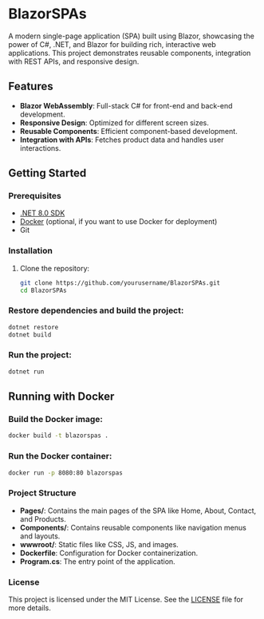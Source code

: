 # BlazorSPAs

A modern single-page application (SPA) built using Blazor, showcasing the power of C#, .NET, and Blazor for building rich, interactive web applications. This project demonstrates reusable components, integration with REST APIs, and responsive design.

## Features

- **Blazor WebAssembly**: Full-stack C# for front-end and back-end development.
- **Responsive Design**: Optimized for different screen sizes.
- **Reusable Components**: Efficient component-based development.
- **Integration with APIs**: Fetches product data and handles user interactions.

## Getting Started

### Prerequisites

- [.NET 8.0 SDK](https://dotnet.microsoft.com/download/dotnet/8.0)
- [Docker](https://www.docker.com/get-started) (optional, if you want to use Docker for deployment)
- Git

### Installation

1. Clone the repository:
   ```bash
   git clone https://github.com/yourusername/BlazorSPAs.git
   cd BlazorSPAs
   
### Restore dependencies and build the project:

```bash
dotnet restore
dotnet build
```

### Run the project:

```bash
dotnet run
```
## Running with Docker
### Build the Docker image:

```bash
docker build -t blazorspas .
```
### Run the Docker container:

```bash
docker run -p 8080:80 blazorspas
```

### Project Structure

- **Pages/**: Contains the main pages of the SPA like Home, About, Contact, and Products.
- **Components/**: Contains reusable components like navigation menus and layouts.
- **wwwroot/**: Static files like CSS, JS, and images.
- **Dockerfile**: Configuration for Docker containerization.
- **Program.cs**: The entry point of the application.



### License

This project is licensed under the MIT License. See the [LICENSE](LICENSE) file for more details.

